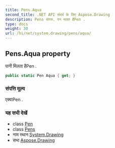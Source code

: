 ```yaml
---
title: Pens.Aqua
second_title: .NET API संदर्भ के लिए Aspose.Drawing
description: Pens संपत्त. पन मलत हैPen .
type: docs
weight: 30
url: /hi/net/system.drawing/pens/aqua/
---
```

## Pens.Aqua property

पानी मिलता हैPen .

```csharp
public static Pen Aqua { get; }
```

### संपत्ति मूल्य

एक्वाPen .

### यह सभी देखें

* class [Pen](../../pen/)
* class [Pens](../)
* नाम स्थान [System.Drawing](../../pens/)
* सभा [Aspose.Drawing](../../../)


